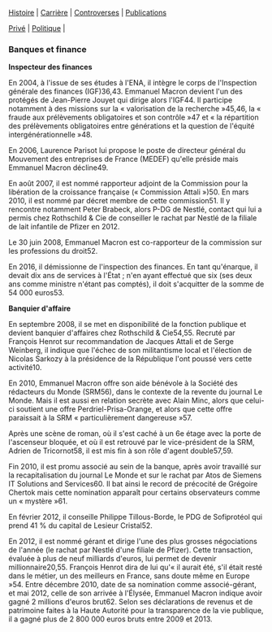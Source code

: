 [Histoire](histoire.md) | [Carrière](carriere.md) | [Controverses](contro.md) | [Publications](publis.md)

[Privé](finance.md) |
[Politique](politique.md) |

### Banques et finance


**Inspecteur des finances**

En 2004, à l'issue de ses études à l'ENA, il intègre le corps de l'Inspection générale des finances (IGF)36,43. Emmanuel Macron devient l'un des protégés de Jean-Pierre Jouyet qui dirige alors l'IGF44. Il participe notamment à des missions sur la « valorisation de la recherche »45,46, la « fraude aux prélèvements obligatoires et son contrôle »47 et « la répartition des prélèvements obligatoires entre générations et la question de l'équité intergénérationnelle »48.

En 2006, Laurence Parisot lui propose le poste de directeur général du Mouvement des entreprises de France (MEDEF) qu'elle préside mais Emmanuel Macron décline49.

En août 2007, il est nommé rapporteur adjoint de la Commission pour la libération de la croissance française (« Commission Attali »)50. En mars 2010, il est nommé par décret membre de cette commission51. Il y rencontre notamment Peter Brabeck, alors P-DG de Nestlé, contact qui lui a permis chez Rothschild & Cie de conseiller le rachat par Nestlé de la filiale de lait infantile de Pfizer en 2012.

Le 30 juin 2008, Emmanuel Macron est co-rapporteur de la commission sur les professions du droit52.

En 2016, il démissionne de l'inspection des finances. En tant qu'énarque, il devait dix ans de services à l'État ; n'en ayant effectué que six (ses deux ans comme ministre n'étant pas comptés), il doit s'acquitter de la somme de 54 000 euros53.

**Banquier d'affaire**

En septembre 2008, il se met en disponibilité de la fonction publique et devient banquier d'affaires chez Rothschild & Cie54,55. Recruté par François Henrot sur recommandation de Jacques Attali et de Serge Weinberg, il indique que l'échec de son militantisme local et l'élection de Nicolas Sarkozy à la présidence de la République l'ont poussé vers cette activité10.

En 2010, Emmanuel Macron offre son aide bénévole à la Société des rédacteurs du Monde (SRM56), dans le contexte de la revente du journal Le Monde. Mais il est aussi en relation secrète avec Alain Minc, alors que celui-ci soutient une offre Perdriel-Prisa-Orange, et alors que cette offre paraissait à la SRM « particulièrement dangereuse »57.

Après une scène de roman, où il s'est caché à un 6e étage avec la porte de l'ascenseur bloquée, et où il est retrouvé par le vice-président de la SRM, Adrien de Tricornot58, il est mis fin à son rôle d'agent double57,59.

Fin 2010, il est promu associé au sein de la banque, après avoir travaillé sur la recapitalisation du journal Le Monde et sur le rachat par Atos de Siemens IT Solutions and Services60. Il bat ainsi le record de précocité de Grégoire Chertok mais cette nomination apparaît pour certains observateurs comme un « mystère »61.

En février 2012, il conseille Philippe Tillous-Borde, le PDG de Sofiprotéol qui prend 41 % du capital de Lesieur Cristal52.

En 2012, il est nommé gérant et dirige l'une des plus grosses négociations de l'année (le rachat par Nestlé d'une filiale de Pfizer). Cette transaction, évaluée à plus de neuf milliards d'euros, lui permet de devenir millionnaire20,55. François Henrot dira de lui qu'« il aurait été, s'il était resté dans le métier, un des meilleurs en France, sans doute même en Europe »54. Entre décembre 2010, date de sa nomination comme associé-gérant, et mai 2012, celle de son arrivée à l'Élysée, Emmanuel Macron indique avoir gagné 2 millions d'euros brut62. Selon ses déclarations de revenus et de patrimoine faites à la Haute Autorité pour la transparence de la vie publique, il a gagné plus de 2 800 000 euros bruts entre 2009 et 2013.


